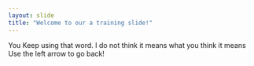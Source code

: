 ```yaml
---
layout: slide
title: "Welcome to our a training slide!"
---
```

You Keep using that word. I do not think it means what you think it means
Use the left arrow to go back!
